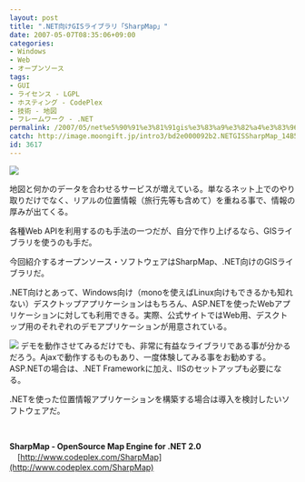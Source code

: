 ```yaml
---
layout: post
title: ".NET向けGISライブラリ「SharpMap」"
date: 2007-05-07T08:35:06+09:00
categories:
- Windows
- Web
- オープンソース
tags: 
- GUI
- ライセンス - LGPL
- ホスティング - CodePlex
- 技術 - 地図
- フレームワーク - .NET
permalink: /2007/05/net%e5%90%91%e3%81%91gis%e3%83%a9%e3%82%a4%e3%83%96%e3%83%a9%e3%83%aa%e3%80%8csharpmap%e3%80%8d/
catch: http://image.moongift.jp/intro3/bd2e000092b2.NETGISSharpMap_14B5F/sharpmap11_thumb.png
id: 3617
---
```

[![](http://image.moongift.jp/intro3/bd2e000092b2.NETGISSharpMap_14B5F/sharpmap13_thumb.png)](http://image.moongift.jp/intro3/bd2e000092b2.NETGISSharpMap_14B5F/sharpmap132.png)

地図と何かのデータを合わせるサービスが増えている。単なるネット上でのやり取りだけでなく、リアルの位置情報（旅行先等も含めて）を重ねる事で、情報の厚みが出てくる。

 

各種Web APIを利用するのも手法の一つだが、自分で作り上げるなら、GISライブラリを使うのも手だ。

 

今回紹介するオープンソース・ソフトウェアはSharpMap、.NET向けのGISライブラリだ。

 <!--more--> 

.NET向けとあって、Windows向け（monoを使えばLinux向けもできるかも知れない）デスクトップアプリケーションはもちろん、ASP.NETを使ったWebアプリケーションに対しても利用できる。実際、公式サイトではWeb用、デスクトップ用のそれぞれのデモアプリケーションが用意されている。

 

[![](http://image.moongift.jp/intro3/bd2e000092b2.NETGISSharpMap_14B5F/sharpmap11_thumb.png)](http://image.moongift.jp/intro3/bd2e000092b2.NETGISSharpMap_14B5F/sharpmap112.png) デモを動作させてみるだけでも、非常に有益なライブラリである事が分かるだろう。Ajaxで動作するものもあり、一度体験してみる事をお勧めする。ASP.NETの場合は、.NET Frameworkに加え、IISのセットアップも必要になる。

 

.NETを使った位置情報アプリケーションを構築する場合は導入を検討したいソフトウェアだ。

 

&nbsp;

 

**SharpMap - OpenSource Map Engine for .NET 2.0**  
　[http://www.codeplex.com/SharpMap](http://www.codeplex.com/SharpMap)

